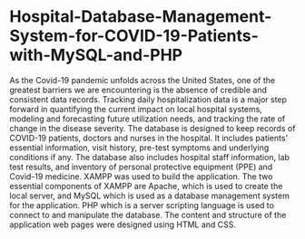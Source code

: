 # Hospital-Database-Management-System-for-COVID-19-Patients-with-MySQL-and-PHP
As the Covid-19 pandemic unfolds across the United States, one of the greatest barriers we are encountering is the absence of credible and consistent data records. Tracking daily hospitalization data is a major step forward in quantifying the current impact on local hospital systems, modeling and forecasting future utilization needs, and tracking the rate of change in the disease severity. The database is designed to keep records of COVID-19 patients, doctors and nurses in the hospital. It includes patients’ essential information, visit history, pre-test symptoms and underlying conditions if any. The database also includes hospital staff information, lab test results, and inventory of personal protective equipment (PPE) and Covid-19 medicine. XAMPP was used to build the application. The two essential components of XAMPP are Apache, which is used to create the local server, and MySQL which is used as a database management system for the application. PHP which is a server scripting language is used to connect to and manipulate the database. The content and structure of the application web pages were designed using HTML and CSS.
